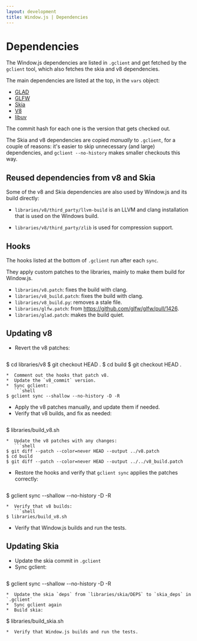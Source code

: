 ```yaml
---
layout: development
title: Window.js | Dependencies
---
```


Dependencies
============

The Window.js dependencies are listed in `.gclient` and get fetched by
the `gclient` tool, which also fetches the skia and v8 dependencies.

The main dependencies are listed at the top, in the `vars` object:

*  [GLAD](https://github.com/Dav1dde/glad.git)
*  [GLFW](https://github.com/glfw/glfw.git)
*  [Skia](https://skia.googlesource.com/skia.git)
*  [V8](https://chromium.googlesource.com/v8/v8.git)
*  [libuv](https://github.com/libuv/libuv.git)

The commit hash for each one is the version that gets checked out.

The Skia and v8 dependencies are copied *manually* to `.gclient`, for a couple
of reasons: it's easier to skip unnecessary (and large) dependencies, and
`gclient --no-history` makes smaller checkouts this way.


Reused dependencies from v8 and Skia
------------------------------------

Some of the v8 and Skia dependencies are also used by Window.js and its build
directly:

*  `libraries/v8/third_party/llvm-build` is an LLVM and clang installation that
   is used on the Windows build.

*  `libraries/v8/third_party/zlib` is used for compression support.


Hooks
-----

The hooks listed at the bottom of `.gclient` run after each `sync`.

They apply custom patches to the libraries, mainly to make them
build for Window.js.

*  `libraries/v8.patch`: fixes the build with clang.
*  `libraries/v8_build.patch`: fixes the build with clang.
*  `libraries/v8_build.py`: removes a stale file.
*  `libraries/glfw.patch`: from https://github.com/glfw/glfw/pull/1426.
*  `libraries/glad.patch`: makes the build quiet.


Updating v8
-----------

*  Revert the v8 patches:
   ```shell
$ cd libraries/v8
$ git checkout HEAD .
$ cd build
$ git checkout HEAD .
```
*  Comment out the hooks that patch v8.
*  Update the `v8_commit` version.
*  Sync gclient:
   ```shell
$ gclient sync --shallow --no-history -D -R
```
*  Apply the v8 patches manually, and update them if needed.
*  Verify that v8 builds, and fix as needed:
   ```shell
$ libraries/build_v8.sh
```
*  Update the v8 patches with any changes:
   ```shell
$ git diff --patch --color=never HEAD --output ../v8.patch
$ cd build
$ git diff --patch --color=never HEAD --output ../../v8_build.patch
```
*  Restore the hooks and verify that `gclient sync` applies the patches
   correctly:
   ```shell
$ gclient sync --shallow --no-history -D -R
```
*  Verify that v8 builds:
   ```shell
$ libraries/build_v8.sh
```
*  Verify that Window.js builds and run the tests.


Updating Skia
-------------

*  Update the skia commit in `.gclient`
*  Sync gclient:
   ```shell
$ gclient sync --shallow --no-history -D -R
```
*  Update the skia `deps` from `libraries/skia/DEPS` to `skia_deps` in `.gclient`
*  Sync gclient again
*  Build skia:
   ```
$ libraries/build_skia.sh
```
*  Verify that Window.js builds and run the tests.
